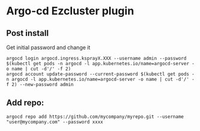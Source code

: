 # Argo-cd Ezcluster plugin

## Post install

Get initial password and change it

```
argocd login argocd.ingress.ksprayX.XXX --username admin --password $(kubectl get pods -n argocd -l app.kubernetes.io/name=argocd-server -o name | cut -d'/' -f 2)
argocd account update-password --current-password $(kubectl get pods -n argocd -l app.kubernetes.io/name=argocd-server -o name | cut -d'/' -f 2) --new-password admin
```

## Add repo:

```
argocd repo add https://github.com/mycompany/myrepo.git --username "user@mycompany.com" --password xxxx
```



